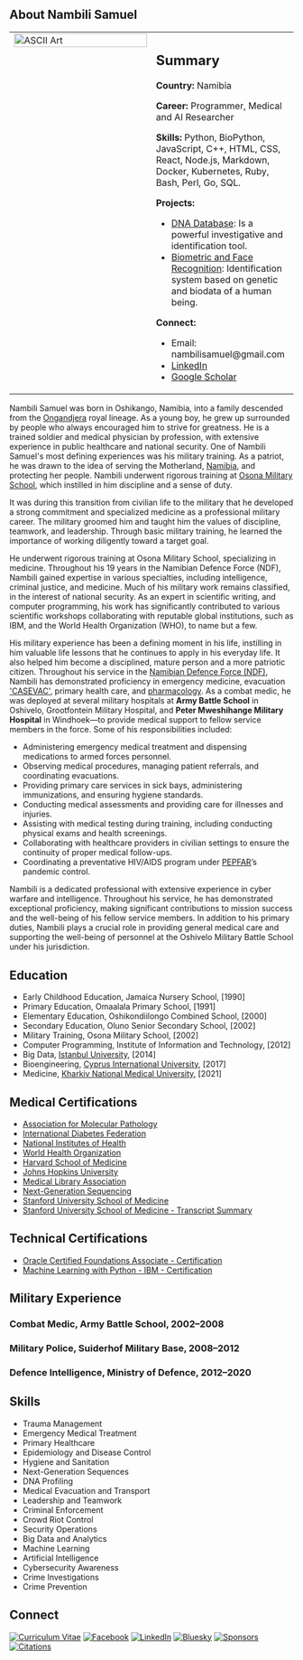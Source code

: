 ## About Nambili Samuel
<table>
  <tr>
    <td style="width: 50%; vertical-align: top;">
      <img src="https://blogger.googleusercontent.com/img/b/R29vZ2xl/AVvXsEjM3JTx3doFvBfXoZK8gt0g5TH5rwzW2inhaD9E0wgM5yes434A0ScMyU8CEku0Z2hAtbNOnsiKyhQbH-osNvFC1yOcsNlSyNTSIPVKJa4PUAUUFmq3TW7HoOolNuBdewWZFxwJJdfzGs1EhcRsh0gRXw97HlLXbQTyRlqO4TQU0fUPrKSnq6nVeXy7UuQy/s16000/ascii-art.png" alt="ASCII Art" style="width: 100%;">
    </td>
    <td style="width: 50%; vertical-align: top;">
      <h2>Summary</h2>
      <p><strong>Country:</strong> Namibia</p>
      <p><strong>Career:</strong> Programmer, Medical and AI Researcher</p>
      <p><strong>Skills:</strong> Python, BioPython, JavaScript, C++, HTML, CSS, React, Node.js, Markdown, Docker, Kubernetes, Ruby, Bash, Perl, Go, SQL.</p>
      <p><strong>Projects:</strong></p>
      <ul>
        <li><a href="https://web.archive.org/web/20180820103055/http://nambilisamuel.com/dna%20collection.htm">DNA Database</a>: Is a powerful investigative and identification tool.</li>
        <li><a href="https://github.com/Nambili-Samuel/Face-Recognition">Biometric and Face Recognition</a>: Identification system based on genetic and biodata of a human being.</li>
      </ul>
      <p><strong>Connect:</strong></p>
      <ul>
        <li>Email: nambilisamuel@gmail.com</li>
        <li><a href="https://www.linkedin.com/in/nambilisamuel/">LinkedIn</a></li>
        <li><a href="https://scholar.google.com/citations?user=p2GpjsQAAAAJ&hl=en">Google Scholar</a></li>
      </ul>
    </td>
  </tr>
</table>

Nambili Samuel was born in Oshikango, Namibia, into a family descended from the [Ongandjera](https://en.wikipedia.org/wiki/Ongandjera) royal lineage. As a young boy, he grew up surrounded by people who always encouraged him to strive for greatness. He is a trained soldier and medical physician by profession, with extensive experience in public healthcare and national security. One of Nambili Samuel's most defining experiences was his military training. As a patriot, he was drawn to the idea of serving the Motherland, [Namibia](https://en.wikipedia.org/wiki/Namibia), and protecting her people. Nambili underwent rigorous training at [Osona Military School](https://www.google.com/search?q=at+Osona+military+School&oq=at+Osona+military+School&gs_lcrp=EgZjaHJvbWUyBggAEEUYOdIBCTE0MDE1ajBqN6gCALACAA&sourceid=chrome&ie=UTF-8), which instilled in him discipline and a sense of duty.

It was during this transition from civilian life to the military that he developed a strong commitment and specialized medicine as a professional military career. The military groomed him and taught him the values of discipline, teamwork, and leadership. Through basic military training, he learned the importance of working diligently toward a target goal.

He underwent rigorous training at Osona Military School, specializing in medicine. Throughout his 19 years in the Namibian Defence Force (NDF), Nambili gained expertise in various specialties, including intelligence, criminal justice, and medicine. Much of his military work remains classified, in the interest of national security. As an expert in scientific writing, and computer programming, his work has significantly contributed to various scientific workshops collaborating with reputable global institutions, such as IBM, and the World Health Organization (WHO), to name but a few.

His military experience has been a defining moment in his life, instilling in him valuable life lessons that he continues to apply in his everyday life. It also helped him become a disciplined, mature person and a more patriotic citizen. Throughout his service in the [Namibian Defence Force (NDF)](https://modva.gov.na), Nambili has demonstrated proficiency in emergency medicine, evacuation ['CASEVAC'](https://en.wikipedia.org/wiki/Casualty_evacuation), primary health care, and [pharmacology](https://www.ualberta.ca/pharmacology/about/what-is-pharmacology.html). As a combat medic, he was deployed at several military hospitals at **Army Battle School** in Oshivelo, Grootfontein Military Hospital, and **Peter Mweshihange Military Hospital** in Windhoek—to provide medical support to fellow service members in the force. Some of his responsibilities included:

- Administering emergency medical treatment and dispensing medications to armed forces personnel.
- Observing medical procedures, managing patient referrals, and coordinating evacuations.
- Providing primary care services in sick bays, administering immunizations, and ensuring hygiene standards.
- Conducting medical assessments and providing care for illnesses and injuries.
- Assisting with medical testing during training, including conducting physical exams and health screenings.
- Collaborating with healthcare providers in civilian settings to ensure the continuity of proper medical follow-ups.
- Coordinating a preventative HIV/AIDS program under [PEPFAR](https://na.usembassy.gov/our-relationship/pepfar/)’s pandemic control.

Nambili is a dedicated professional with extensive experience in cyber warfare and intelligence. Throughout his service, he has demonstrated exceptional proficiency, making significant contributions to mission success and the well-being of his fellow service members. In addition to his primary duties, Nambili plays a crucial role in providing general medical care and supporting the well-being of personnel at the Oshivelo Military Battle School under his jurisdiction.

## Education

- Early Childhood Education, Jamaica Nursery School, [1990]
- Primary Education, Omaalala Primary School, [1991]
- Elementary Education, Oshikondiilongo Combined School, [2000]
- Secondary Education, Oluno Senior Secondary School, [2002]
- Military Training, Osona Military School, [2002]
- Computer Programming, Institute of Information and Technology, [2012]
- Big Data, [Istanbul University](https://www.istanbul.edu.tr/en/), [2014]
- Bioengineering, [Cyprus International University](https://www.ciu.edu.tr/en), [2017]
- Medicine, [Kharkiv National Medical University](https://knmu.edu.ua/en/), [2021]

## Medical Certifications

- [Association for Molecular Pathology](https://github.com/nambilisamuel/Certifications/blob/main/Association%20for%20Molecular%20Pathology.pdf)
- [International Diabetes Federation](https://github.com/nambilisamuel/Certifications/blob/main/Biosimilar%20Insulin.pdf)
- [National Institutes of Health](https://github.com/nambilisamuel/Certifications/blob/main/Clinical%20Pharmacology.pdf)
- [World Health Organization](https://github.com/nambilisamuel/Certifications/blob/main/Epidemiology%20-%20WHO.pdf)
- [Harvard School of Medicine](https://github.com/nambilisamuel/Certifications/blob/main/Havard%20School%20of%20Medicine.pdf)
- [Johns Hopkins University](https://github.com/nambilisamuel/Certifications/blob/main/Immuno-engineering.pdf)
- [Medical Library Association](https://github.com/nambilisamuel/Certifications/blob/main/Medical%20Library%20Association.pdf)
- [Next-Generation Sequencing](https://github.com/nambilisamuel/Certifications/blob/main/Next-Generation%20Sequencing.pdf)
- [Stanford University School of Medicine](https://github.com/nambilisamuel/Certifications/blob/main/HealthPro%20Advantage.pdf)
- [Stanford University School of Medicine - Transcript Summary](https://github.com/nambilisamuel/Certifications/blob/main/Stanford%20University%20School%20of%20Medicine%20Transcript%20Credit%20Summary.pdf)

## Technical Certifications

- [Oracle Certified Foundations Associate - Certification](https://github.com/Nambili-Samuel/Certifications/blob/main/Oracle%20Certification.pdf)
- [Machine Learning with Python - IBM - Certification](https://github.com/Nambili-Samuel/Certifications/blob/main/Oracle%20Certification.pdf)

## Military Experience

### Combat Medic, Army Battle School, 2002–2008  
### Military Police, Suiderhof Military Base, 2008–2012  
### Defence Intelligence, Ministry of Defence, 2012–2020  

## Skills

- Trauma Management  
- Emergency Medical Treatment  
- Primary Healthcare  
- Epidemiology and Disease Control  
- Hygiene and Sanitation  
- Next-Generation Sequences  
- DNA Profiling  
- Medical Evacuation and Transport  
- Leadership and Teamwork  
- Criminal Enforcement  
- Crowd Riot Control  
- Security Operations  
- Big Data and Analytics  
- Machine Learning  
- Artificial Intelligence  
- Cybersecurity Awareness  
- Crime Investigations  
- Crime Prevention  

## Connect

[![Curriculum Vitae](https://img.shields.io/badge/Curriculum%20Vitae-brightgreen?style=for-the-badge&logo=academia&logoColor=white)](link_to_your_cv)
[![Facebook](https://img.shields.io/badge/Facebook-blue?style=for-the-badge&logo=facebook)](https://www.facebook.com/your_username)
[![LinkedIn](https://img.shields.io/badge/LinkedIn-blue?style=for-the-badge&logo=linkedin)](https://www.linkedin.com/in/nambilisamuel)
[![Bluesky](https://img.shields.io/badge/Bluesky-blue?style=for-the-badge&logo=bluesky)](https://bluesky.app/profile/your_username)
[![Sponsors](https://img.shields.io/badge/Sponsors-lightgrey?style=for-the-badge&logo=github-sponsors)](https://github.com/sponsors/your_username)
[![Citations](https://img.shields.io/badge/Citations-lightgrey?style=for-the-badge&logo=google-scholar)](link_to_your_citations)
